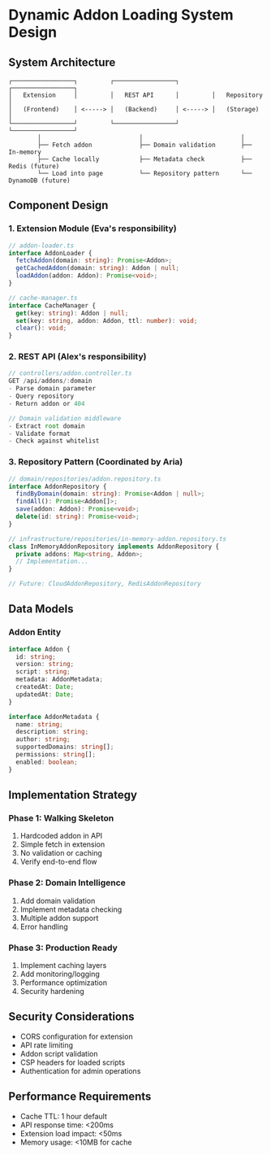 # Dynamic Addon Loading System Design

## System Architecture

```
┌─────────────────┐         ┌─────────────────┐         ┌─────────────────┐
│   Extension     │         │   REST API      │         │   Repository    │
│   (Frontend)    │ <-----> │   (Backend)     │ <-----> │   (Storage)     │
└─────────────────┘         └─────────────────┘         └─────────────────┘
        │                           │                           │
        ├── Fetch addon             ├── Domain validation       ├── In-memory
        ├── Cache locally           ├── Metadata check          ├── Redis (future)
        └── Load into page          └── Repository pattern      └── DynamoDB (future)
```

## Component Design

### 1. Extension Module (Eva's responsibility)
```typescript
// addon-loader.ts
interface AddonLoader {
  fetchAddon(domain: string): Promise<Addon>;
  getCachedAddon(domain: string): Addon | null;
  loadAddon(addon: Addon): Promise<void>;
}

// cache-manager.ts
interface CacheManager {
  get(key: string): Addon | null;
  set(key: string, addon: Addon, ttl: number): void;
  clear(): void;
}
```

### 2. REST API (Alex's responsibility)
```typescript
// controllers/addon.controller.ts
GET /api/addons/:domain
- Parse domain parameter
- Query repository
- Return addon or 404

// Domain validation middleware
- Extract root domain
- Validate format
- Check against whitelist
```

### 3. Repository Pattern (Coordinated by Aria)
```typescript
// domain/repositories/addon.repository.ts
interface AddonRepository {
  findByDomain(domain: string): Promise<Addon | null>;
  findAll(): Promise<Addon[]>;
  save(addon: Addon): Promise<void>;
  delete(id: string): Promise<void>;
}

// infrastructure/repositories/in-memory-addon.repository.ts
class InMemoryAddonRepository implements AddonRepository {
  private addons: Map<string, Addon>;
  // Implementation...
}

// Future: CloudAddonRepository, RedisAddonRepository
```

## Data Models

### Addon Entity
```typescript
interface Addon {
  id: string;
  version: string;
  script: string;
  metadata: AddonMetadata;
  createdAt: Date;
  updatedAt: Date;
}

interface AddonMetadata {
  name: string;
  description: string;
  author: string;
  supportedDomains: string[];
  permissions: string[];
  enabled: boolean;
}
```

## Implementation Strategy

### Phase 1: Walking Skeleton
1. Hardcoded addon in API
2. Simple fetch in extension
3. No validation or caching
4. Verify end-to-end flow

### Phase 2: Domain Intelligence
1. Add domain validation
2. Implement metadata checking
3. Multiple addon support
4. Error handling

### Phase 3: Production Ready
1. Implement caching layers
2. Add monitoring/logging
3. Performance optimization
4. Security hardening

## Security Considerations
- CORS configuration for extension
- API rate limiting
- Addon script validation
- CSP headers for loaded scripts
- Authentication for admin operations

## Performance Requirements
- Cache TTL: 1 hour default
- API response time: <200ms
- Extension load impact: <50ms
- Memory usage: <10MB for cache